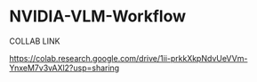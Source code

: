 # NVIDIA-VLM-Workflow

COLLAB LINK

https://colab.research.google.com/drive/1ii-prkkXkpNdvUeVVm-YnxeM7v3vAXl2?usp=sharing
